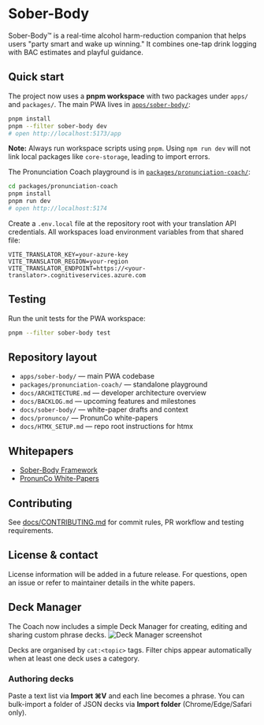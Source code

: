 # Sober-Body

Sober-Body™ is a real-time alcohol harm-reduction companion that helps users "party smart and wake up winning." It combines one-tap drink logging with BAC estimates and playful guidance.

## Quick start

The project now uses a **pnpm workspace** with two packages under `apps/` and `packages/`.
The main PWA lives in [`apps/sober-body/`](apps/sober-body/):

```bash
pnpm install
pnpm --filter sober-body dev
# open http://localhost:5173/app
```

**Note:** Always run workspace scripts using `pnpm`. Using `npm run dev` will not
link local packages like `core-storage`, leading to import errors.

The Pronunciation Coach playground is in [`packages/pronunciation-coach/`](packages/pronunciation-coach/):

```bash
cd packages/pronunciation-coach
pnpm install
pnpm run dev
# open http://localhost:5174
```


Create a `.env.local` file at the repository root with your translation API
credentials. All workspaces load environment variables from that shared file:

```dotenv
VITE_TRANSLATOR_KEY=your-azure-key
VITE_TRANSLATOR_REGION=your-region
VITE_TRANSLATOR_ENDPOINT=https://<your-translator>.cognitiveservices.azure.com
```

## Testing

Run the unit tests for the PWA workspace:

```bash
pnpm --filter sober-body test
```

## Repository layout

- `apps/sober-body/` &mdash; main PWA codebase
- `packages/pronunciation-coach/` &mdash; standalone playground
- `docs/ARCHITECTURE.md` &mdash; developer architecture overview
- `docs/BACKLOG.md` &mdash; upcoming features and milestones
- `docs/sober-body/` &mdash; white-paper drafts and context
- `docs/pronunco/` &mdash; PronunCo white-papers
- `docs/HTMX_SETUP.md` &mdash; repo root instructions for htmx

## Whitepapers
- [Sober-Body Framework](docs/sober-body/sober_body_framework_top_level_whitepaper.md)
- [PronunCo White-Papers](docs/pronunco/00_index.md)

## Contributing

See [docs/CONTRIBUTING.md](docs/CONTRIBUTING.md) for commit rules, PR workflow and testing requirements.

## License & contact

License information will be added in a future release. For questions, open an issue or refer to maintainer details in the white papers.

## Deck Manager

The Coach now includes a simple Deck Manager for creating, editing and sharing custom phrase decks.
![Deck Manager screenshot](docs/images/deck-manager.png)

Decks are organised by `cat:<topic>` tags. Filter chips appear automatically when at least one deck uses a category.

### Authoring decks

Paste a text list via **Import ⌘V** and each line becomes a phrase.
You can bulk-import a folder of JSON decks via **Import folder** (Chrome/Edge/Safari only).

